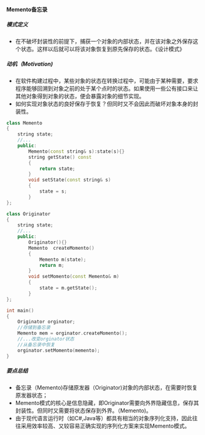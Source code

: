 #### Memento备忘录

##### 模式定义

- 在不破坏封装性的前提下，捕获一个对象的内部状态，并在该对象之外保存这个状态。这样以后就可以将该对象恢复到原先保存的状态。《设计模式》

##### 动机（Motivation)

- 在软件构建过程中，某些对象的状态在转换过程中，可能由于某种需要，要求程序能够回溯到对象之前的处于某个点时的状态。如果使用一些公有接口来让其他对象得到对象的状态，便会暴露对象的细节实现。
- 如何实现对象状态的良好保存于恢复？但同时又不会因此而破坏对象本身的封装性。

```c++
class Memento
{
    string state;
    //...
    public:
    	Memento(const string& s):state(s){}
    	string getState() const
        {
            return state;
        }
    	void setState(const string& s)
        {
            state = s;
        }
};

class Originator
{
    string state;
    //...
    public:
    	Originator(){}
    	Memento  createMomento()
        {
            Memento m(state);
            return m;
        }
    	void setMomento(const Memento& m)
        {
            state = m.getState();
        }
};

int main()
{
    Originator orginator;
    //存储到备忘录
    Memento mem = orginator.createMomento();
    //...改变orginator状态
    //从备忘录中恢复
    orginator.setMomento(memento);
}
```

##### 要点总结

- 备忘录（Memento)存储原发器（Originator)对象的内部状态，在需要时恢复原发器状态；
- Memento模式的核心是信息隐藏，即Originator需要向外界隐藏信息，保存其封装性。但同时又需要将状态保存到外界。（Memento)。
- 由于现代语言运行时（如C#,Java等）都具有相当的对象序列化支持，因此往往采用效率较高、又较容易正确实现的序列化方案来实现Memento模式。
